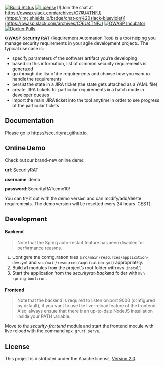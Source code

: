 [![Build Status](https://github.com/SecurityRAT/SecurityRAT/actions/workflows/build.yml/badge.svg)](https://github.com/SecurityRAT/SecurityRAT/actions/workflows/build.yml)
[![License][license-image]][Apache License 2.0]
[![Join the chat at https://owasp.slack.com/archives/C76U4TNFJ](https://img.shields.io/badge/chat-on%20slack-blueviolet)](https://owasp.slack.com/archives/C76U4TNFJ)
[![OWASP Incubator](https://img.shields.io/badge/owasp-incubator%20project-orange.svg)](https://owasp.org/www-project-securityrat/)
[![Docker Pulls](https://img.shields.io/docker/pulls/securityrat/securityrat.svg)](https://hub.docker.com/r/securityrat/securityrat)

[**OWASP Security RAT**](https://owasp.org/www-project-securityrat/) (Requirement Automation Tool) is a tool helping you manage security requirements in your agile development projects. The typical use case is:

- specify parameters of the software artifact you're developing
- based on this information, list of common security requirements is generated
- go through the list of the requirements and choose how you want to handle the requirements
- persist the state in a JIRA ticket (the state gets attached as a YAML file)
- create JIRA tickets for particular requirements in a batch mode in developer queues
- import the main JIRA ticket into the tool anytime in order to see progress of the particular tickets

## Documentation

Please go to https://securityrat.github.io.

## Online Demo

Check out our brand-new online demo:

**url**: [SecurityRAT](https://securityrat.org)

**username**: demo

**password**: SecurityRATdemo10!

You can try it out with the demo version and can modify/add/delete requirements. The demo version will be resetted every 24 hours (CEST).

## Development

#### Backend
> Note that the Spring auto-restart feature has been disabled for performance reasons.
1. Configure the configuration files (`src/main/resources/application-dev.yml` and `src/main/resources/application.yml`) appropriately.  
2. Build all modules from the project's root folder with `mvn install`.
3. Start the application from the _securityrat-backend_ folder with `mvn spring-boot:run`.

#### Frontend

> Note that the backend is required to listen on port 9000 (configured by default), if you want to use the live-reload feature of the frontend.
> Also, always ensure that there is an up-to-date NodeJS installation inside your PATH variable.

Move to the _security-frontend_ module and start the frontend module with live reload with the command `npx grunt serve`.

## License

This project is distributed under the Apache license, [Version 2.0][license].

[Apache License 2.0]: https://github.com/SecurityRAT/SecurityRAT/blob/master/LICENSE
[license]: http://www.apache.org/licenses/LICENSE-2.0
[license-image]: https://img.shields.io/badge/license-apache%20v2-brightgreen.svg
